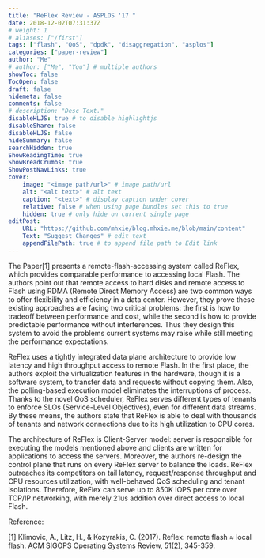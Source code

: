 ```yaml
---
title: "ReFlex Review - ASPLOS '17 "
date: 2018-12-02T07:31:37Z
# weight: 1
# aliases: ["/first"]
tags: ["flash", "QoS", "dpdk", "disaggregation", "asplos"]
categories: ["paper-review"]
author: "Me"
# author: ["Me", "You"] # multiple authors
showToc: false
TocOpen: false
draft: false
hidemeta: false
comments: false
# description: "Desc Text."
disableHLJS: true # to disable highlightjs
disableShare: false
disableHLJS: false
hideSummary: false
searchHidden: true
ShowReadingTime: true
ShowBreadCrumbs: true
ShowPostNavLinks: true
cover:
    image: "<image path/url>" # image path/url
    alt: "<alt text>" # alt text
    caption: "<text>" # display caption under cover
    relative: false # when using page bundles set this to true
    hidden: true # only hide on current single page
editPost:
    URL: "https://github.com/mhxie/blog.mhxie.me/blob/main/content"
    Text: "Suggest Changes" # edit text
    appendFilePath: true # to append file path to Edit link
---
```


The Paper[1] presents a remote-flash-accessing system called ReFlex, which provides comparable performance to accessing local Flash. The authors point out that remote access to hard disks and remote access to Flash using RDMA (Remote Direct Memory Access) are two common ways to offer flexibility and efficiency in a data center. However, they prove these existing approaches are facing two critical problems: the first is how to tradeoff between performance and cost, while the second is how to provide predictable performance without interferences. Thus they design this system to avoid the problems current systems may raise while still meeting the performance expectations.

ReFlex uses a tightly integrated data plane architecture to provide low latency and high throughput access to remote Flash. In the first place, the authors exploit the virtualization features in the hardware, though it is a software system, to transfer data and requests without copying them. Also, the polling-based execution model eliminates the interruptions of process. Thanks to the novel QoS scheduler, ReFlex serves different types of tenants to enforce SLOs (Service-Level Objectives), even for different data streams. By these means, the authors state that ReFlex is able to deal with thousands of tenants and network connections due to its high utilization to CPU cores.

The architecture of ReFlex is Client-Server model: server is responsible for executing the models mentioned above and clients are written for applications to access the servers. Moreover, the authors re-design the control plane that runs on every ReFlex server to balance the loads. ReFlex outreaches its competitors on tail latency, request/response throughput and CPU resources utilization, with well-behaved QoS scheduling and tenant isolations. Therefore, ReFlex can serve up to 850K IOPS per core over TCP/IP networking, with merely 21us addition over direct access to local Flash.

Reference:

[1] Klimovic, A., Litz, H., & Kozyrakis, C. (2017). Reflex: remote flash ≈ local flash. ACM SIGOPS Operating Systems Review, 51(2), 345-359.
